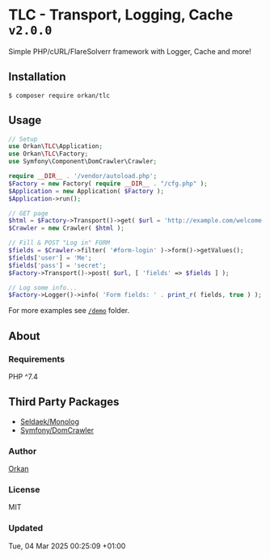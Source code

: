 # TLC - Transport, Logging, Cache `v2.0.0`
Simple PHP/cURL/FlareSolverr framework with Logger, Cache and more!

## Installation
`$ composer require orkan/tlc`

## Usage
```php
// Setup
use Orkan\TLC\Application;
use Orkan\TLC\Factory;
use Symfony\Component\DomCrawler\Crawler;

require __DIR__ . '/vendor/autoload.php';
$Factory = new Factory( require __DIR__ . "/cfg.php" );
$Application = new Application( $Factory );
$Application->run();

// GET page
$html = $Factory->Transport()->get( $url = 'http://example.com/welcome.php' );
$Crawler = new Crawler( $html );

// Fill & POST "Log in" FORM
$fields = $Crawler->filter( '#form-login' )->form()->getValues();
$fields['user'] = 'Me';
$fields['pass'] = 'secret';
$Factory->Transport()->post( $url, [ 'fields' => $fields ] );

// Log some info...
$Factory->Logger()->info( 'Form fields: ' . print_r( fields, true ) );
```

For more examples see [`/demo`](/demo) folder.

## About
### Requirements
PHP  ^7.4

## Third Party Packages
* [Seldaek/Monolog](https://github.com/Seldaek/monolog)
* [Symfony/DomCrawler](https://symfony.com/doc/current/components/dom_crawler.html)

### Author
[Orkan](https://github.com/orkan)

### License
MIT

### Updated
Tue, 04 Mar 2025 00:25:09 +01:00
